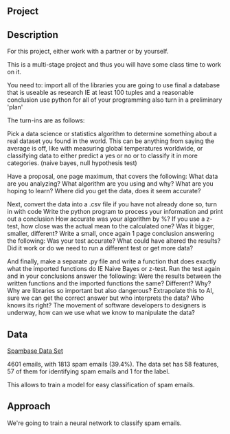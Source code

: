 ## Project

## Description

For this project, either work with a partner or by yourself.

This is a multi-stage project and thus you will have some class time to work on it.

You need to:
import all of the libraries you are going to use
final a database that is useable as research IE at least 100 tuples and a reasonable conclusion
use python for all of your programming
also turn in a preliminary 'plan' 

The turn-ins are as follows:

Pick a data science or statistics algorithm to determine something about a real dataset you found in the world. This can be anything from saying the average is off, like with measuring global temperatures worldwide, or classifying data to either predict a yes or no or to classify it in more categories. (naive bayes, null hypothesis test)

Have a proposal, one page maximum, that covers the following:
What data are you analyzing?
What algorithm are you using and why?
What are you hoping to learn?
Where did you get the data, does it seem accurate?

Next, convert the data into a .csv file if you have not already done so, turn in with code
Write the python program to process your information and print out a conclusion
How accurate was your algorithm by %? If you use a z-test, how close was the actual mean to the calculated one? Was it bigger, smaller, different?
Write a small, once again 1 page conclusion answering the following:
Was your test accurate?
What could have altered the results?
Did it work or do we need to run a different test or get more data?

And finally, make a separate .py file and write a function that does exactly what the imported functions do IE Naive Bayes or z-test. Run the test again and in your conclusions answer the following:
Were the results between the written functions and the imported functions the same? Different? Why?
Why are libraries so important but also dangerous?
Extrapolate this to AI, sure we can get the correct answer but who interprets the data? Who knows its right? The movement of software developers to designers is underway, how can we use what we know to manipulate the data? 

## Data

[Spambase Data Set](https://archive.ics.uci.edu/dataset/94/spambase)

4601 emails, with 1813 spam emails (39.4%). The data set has 58 features, 57 of them for identifying spam emails and 1 for the label.

This allows to train a model for easy classification of spam emails.

## Approach

We're going to train a neural network to classify spam emails.